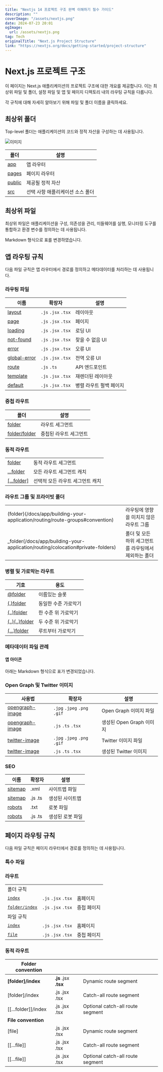 ```yaml
---
title: "Nextjs 14 프로젝트 구조 완벽 이해하기 필수 가이드"
description: ""
coverImage: "/assets/nextjs.png"
date: 2024-07-23 20:01
ogImage: 
  url: /assets/nextjs.png
tag: Tech
originalTitle: "Next.js Project Structure"
link: "https://nextjs.org/docs/getting-started/project-structure"
---
```



# Next.js 프로젝트 구조

이 페이지는 Next.js 애플리케이션의 프로젝트 구조에 대한 개요를 제공합니다. 이는 최상위 파일 및 폴더, 설정 파일 및 앱 및 페이지 디렉토리 내의 라우팅 규칙을 다룹니다.

각 규칙에 대해 자세히 알아보기 위해 파일 및 폴더 이름을 클릭하세요.

## 최상위 폴더

<div class="content-ad"></div>

Top-level 폴더는 애플리케이션의 코드와 정적 자산을 구성하는 데 사용됩니다.

![이미지](/assets/img/2024-07-23-NextjsProjectStructure_0.png)

| 폴더 | 설명 |
| ---- | ---- |
| [app](/docs/app/building-your-application/routing) | 앱 라우터 |
| [pages](/docs/pages/building-your-application/routing) | 페이지 라우터 |
| [public](/docs/app/building-your-application/optimizing/static-assets) | 제공될 정적 자산 |
| [src](/docs/app/building-your-application/configuring/src-directory) | 선택 사항 애플리케이션 소스 폴더 |

## 최상위 파일

<div class="content-ad"></div>

최상위 파일은 애플리케이션을 구성, 의존성을 관리, 미들웨어를 실행, 모니터링 도구를 통합하고 환경 변수를 정의하는 데 사용됩니다.

Markdown 형식으로 표를 변경하였습니다.

## 앱 라우팅 규칙

다음 파일 규칙은 앱 라우터에서 경로를 정의하고 메타데이터를 처리하는 데 사용됩니다.

<div class="content-ad"></div>

### 라우팅 파일

| 이름 | 확장자 | 설명 |
|---|---|---|
| [layout](/docs/app/api-reference/file-conventions/layout) | `.js` `.jsx` `.tsx` | 레이아웃 |
| [page](/docs/app/api-reference/file-conventions/page) | `.js` `.jsx` `.tsx` | 페이지 |
| [loading](/docs/app/api-reference/file-conventions/loading) | `.js` `.jsx` `.tsx` | 로딩 UI |
| [not-found](/docs/app/api-reference/file-conventions/not-found) | `.js` `.jsx` `.tsx` | 찾을 수 없음 UI |
| [error](/docs/app/api-reference/file-conventions/error) | `.js` `.jsx` `.tsx` | 오류 UI |
| [global-error](/docs/app/api-reference/file-conventions/error#global-errorjs) | `.js` `.jsx` `.tsx` | 전역 오류 UI |
| [route](/docs/app/api-reference/file-conventions/route) | `.js` `.ts` | API 엔드포인트 |
| [template](/docs/app/api-reference/file-conventions/template) | `.js` `.jsx` `.tsx` | 재렌더된 레이아웃 |
| [default](/docs/app/api-reference/file-conventions/default) | `.js` `.jsx` `.tsx` | 병렬 라우트 펄백 페이지 |

### 중첩 라우트

| 폴더 | 설명 |
|---|---|
| [folder](/docs/app/building-your-application/routing#route-segments) | 라우트 세그먼트 |
| [folder/folder](/docs/app/building-your-application/routing#nested-routes) | 중첩된 라우트 세그먼트 |

<div class="content-ad"></div>

### 동적 라우트


|                           |                      |
|---------------------------|----------------------|
|  [folder](/docs/app/building-your-application/routing/dynamic-routes#convention)  |  동적 라우트 세그먼트  |
|  [...folder](/docs/app/building-your-application/routing/dynamic-routes#catch-all-segments)  |  모든 라우트 세그먼트 캐치  |
|  [[...folder]](/docs/app/building-your-application/routing/dynamic-routes#optional-catch-all-segments)  |  선택적 모든 라우트 세그먼트 캐치  |


### 라우트 그룹 및 프라이빗 폴더


|                           |                        |
|---------------------------|------------------------|
|  (folder)(/docs/app/building-your-application/routing/route-groups#convention)  |  라우팅에 영향을 미치지 않은 라우트 그룹  |
|  _folder(/docs/app/building-your-application/routing/colocation#private-folders)  |  폴더 및 모든 하위 세그먼트를 라우팅에서 제외하는 폴더  |


<div class="content-ad"></div>

### 병렬 및 가로막는 라우트

| 기호 | 용도 |
|---------------------|------------------|
| [@folder](/docs/app/building-your-application/routing/parallel-routes#slots) | 이름있는 슬롯 |
| [(.)folder](/docs/app/building-your-application/routing/intercepting-routes#convention) | 동일한 수준 가로막기 |
| [(..)folder](/docs/app/building-your-application/routing/intercepting-routes#convention) | 한 수준 위 가로막기 |
| [(..)(..)folder](/docs/app/building-your-application/routing/intercepting-routes#convention) | 두 수준 위 가로막기 |
| [(...)folder](/docs/app/building-your-application/routing/intercepting-routes#convention) | 루트부터 가로막기 |

### 메타데이터 파일 관례

#### 앱 아이콘

<div class="content-ad"></div>

아래는 Markdown 형식으로 표가 변경되었습니다.

### Open Graph 및 Twitter 이미지

| 사용법                                | 확장자                                       | 설명                   |
| ------------------------------------- | ------------------------------------------- | ---------------------- |
| [opengraph-image](/docs/app/api-reference/file-conventions/metadata/opengraph-image#opengraph-image) | `.jpg` `.jpeg` `.png` `.gif` | Open Graph 이미지 파일   |
| [opengraph-image](/docs/app/api-reference/file-conventions/metadata/opengraph-image#generate-images-using-code-js-ts-tsx) | `.js` `.ts` `.tsx`           | 생성된 Open Graph 이미지 |
| [twitter-image](/docs/app/api-reference/file-conventions/metadata/opengraph-image#twitter-image) | `.jpg` `.jpeg` `.png` `.gif` | Twitter 이미지 파일      |
| [twitter-image](/docs/app/api-reference/file-conventions/metadata/opengraph-image#generate-images-using-code-js-ts-tsx) | `.js` `.ts` `.tsx`           | 생성된 Twitter 이미지    |

### SEO

<div class="content-ad"></div>


| 이름 | 확장자 | 설명 |
| --- | --- | --- |
| [sitemap](/docs/app/api-reference/file-conventions/metadata/sitemap#sitemap-files-xml) | .xml | 사이트맵 파일 |
| [sitemap](/docs/app/api-reference/file-conventions/metadata/sitemap#generating-a-sitemap-using-code-js-ts) | .js .ts | 생성된 사이트맵 |
| [robots](/docs/app/api-reference/file-conventions/metadata/robots#static-robotstxt) | .txt | 로봇 파일 |
| [robots](/docs/app/api-reference/file-conventions/metadata/robots#generate-a-robots-file) | .js .ts | 생성된 로봇 파일 |

## 페이지 라우팅 규칙

다음 파일 규칙은 페이지 라우터에서 경로를 정의하는 데 사용됩니다.

### 특수 파일


<div class="content-ad"></div>

### 라우트

|               |                   |                          |
|---------------|-------------------|--------------------------|
| 폴더 규칙    |                    |                          |
| [`index`](/docs/pages/building-your-application/routing/pages-and-layouts#index-routes) | `.js` `.jsx` `.tsx` | 홈페이지       |
| [`folder/index`](/docs/pages/building-your-application/routing/pages-and-layouts#index-routes) | `.js` `.jsx` `.tsx` | 중첩 페이지 |
| 파일 규칙   |                   |                           |
| [`index`](/docs/pages/building-your-application/routing/pages-and-layouts#index-routes) | `.js` `.jsx` `.tsx` |  홈페이지       |
| [`file`](/docs/pages/building-your-application/routing/pages-and-layouts) | `.js` `.jsx` `.tsx` | 중첩 페이지 |

### 동적 라우트

<div class="content-ad"></div>


| Folder convention                                                                                          |                               |                               |
|-------------------------------------------------------------------------------------------------------------|-------------------------------|-------------------------------|
| **[folder]/index <!-- -->**                                                                                  | **.js** .jsx **.tsx**         | Dynamic route segment        |
| [folder]<!-- -->/index                                                                                          | .js .jsx .tsx                 | Catch-all route segment      |
| [\[...folder\]]<!-- -->/index                                                                                    | .js .jsx .tsx                 | Optional catch-all route segment  |
| **File convention**                                                                                         |                               |                               |
| [file]                                                                                                      | .js .jsx .tsx                 | Dynamic route segment        |
| [\[...file\]]                                                                                               | .js .jsx .tsx                 | Catch-all route segment      |
| [\[...file\]]                                                                                               | .js .jsx .tsx                 | Optional catch-all route segment  |
